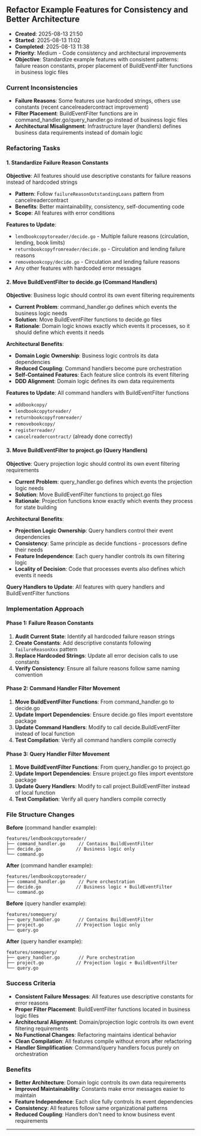 ## Refactor Example Features for Consistency and Better Architecture
- **Created**: 2025-08-13 21:50
- **Started**: 2025-08-13 11:02
- **Completed**: 2025-08-13 11:38
- **Priority**: Medium - Code consistency and architectural improvements
- **Objective**: Standardize example features with consistent patterns: failure reason constants, proper placement of BuildEventFilter functions in business logic files

### Current Inconsistencies
- **Failure Reasons**: Some features use hardcoded strings, others use constants (recent cancelreadercontract improvement)
- **Filter Placement**: BuildEventFilter functions are in command_handler.go/query_handler.go instead of business logic files
- **Architectural Misalignment**: Infrastructure layer (handlers) defines business data requirements instead of domain logic

### Refactoring Tasks

#### 1. Standardize Failure Reason Constants
**Objective**: All features should use descriptive constants for failure reasons instead of hardcoded strings
- **Pattern**: Follow `failureReasonOutstandingLoans` pattern from cancelreadercontract
- **Benefits**: Better maintainability, consistency, self-documenting code
- **Scope**: All features with error conditions

**Features to Update**:
- `lendbookcopytoreader/decide.go` - Multiple failure reasons (circulation, lending, book limits)
- `returnbookcopyfromreader/decide.go` - Circulation and lending failure reasons
- `removebookcopy/decide.go` - Circulation and lending failure reasons
- Any other features with hardcoded error messages

#### 2. Move BuildEventFilter to decide.go (Command Handlers)
**Objective**: Business logic should control its own event filtering requirements
- **Current Problem**: command_handler.go defines which events the business logic needs
- **Solution**: Move BuildEventFilter functions to decide.go files
- **Rationale**: Domain logic knows exactly which events it processes, so it should define which events it needs

**Architectural Benefits**:
- **Domain Logic Ownership**: Business logic controls its data dependencies
- **Reduced Coupling**: Command handlers become pure orchestration
- **Self-Contained Features**: Each feature slice controls its event filtering
- **DDD Alignment**: Domain logic defines its own data requirements

**Features to Update**: All command handlers with BuildEventFilter functions
- `addbookcopy/`
- `lendbookcopytoreader/` 
- `returnbookcopyfromreader/`
- `removebookcopy/`
- `registerreader/`
- `cancelreadercontract/` (already done correctly)

#### 3. Move BuildEventFilter to project.go (Query Handlers)  
**Objective**: Query projection logic should control its own event filtering requirements
- **Current Problem**: query_handler.go defines which events the projection logic needs
- **Solution**: Move BuildEventFilter functions to project.go files
- **Rationale**: Projection functions know exactly which events they process for state building

**Architectural Benefits**:
- **Projection Logic Ownership**: Query handlers control their event dependencies  
- **Consistency**: Same principle as decide functions - processors define their needs
- **Feature Independence**: Each query handler controls its own filtering logic
- **Locality of Decision**: Code that processes events also defines which events it needs

**Query Handlers to Update**: All features with query handlers and BuildEventFilter functions

### Implementation Approach

#### Phase 1: Failure Reason Constants
1. **Audit Current State**: Identify all hardcoded failure reason strings
2. **Create Constants**: Add descriptive constants following `failureReasonXxx` pattern
3. **Replace Hardcoded Strings**: Update all error decision calls to use constants
4. **Verify Consistency**: Ensure all failure reasons follow same naming convention

#### Phase 2: Command Handler Filter Movement
1. **Move BuildEventFilter Functions**: From command_handler.go to decide.go
2. **Update Import Dependencies**: Ensure decide.go files import eventstore package
3. **Update Command Handlers**: Modify to call decide.BuildEventFilter instead of local function
4. **Test Compilation**: Verify all command handlers compile correctly

#### Phase 3: Query Handler Filter Movement  
1. **Move BuildEventFilter Functions**: From query_handler.go to project.go
2. **Update Import Dependencies**: Ensure project.go files import eventstore package
3. **Update Query Handlers**: Modify to call project.BuildEventFilter instead of local function
4. **Test Compilation**: Verify all query handlers compile correctly

### File Structure Changes

**Before** (command handler example):
```
features/lendbookcopytoreader/
├── command_handler.go     // Contains BuildEventFilter
├── decide.go             // Business logic only
└── command.go
```

**After** (command handler example):
```
features/lendbookcopytoreader/
├── command_handler.go     // Pure orchestration
├── decide.go             // Business logic + BuildEventFilter  
└── command.go
```

**Before** (query handler example):
```
features/somequery/
├── query_handler.go       // Contains BuildEventFilter
├── project.go            // Projection logic only
└── query.go
```

**After** (query handler example):
```  
features/somequery/
├── query_handler.go       // Pure orchestration
├── project.go            // Projection logic + BuildEventFilter
└── query.go
```

### Success Criteria
- **Consistent Failure Messages**: All features use descriptive constants for error reasons
- **Proper Filter Placement**: BuildEventFilter functions located in business logic files
- **Architectural Alignment**: Domain/projection logic controls its own event filtering requirements  
- **No Functional Changes**: Refactoring maintains identical behavior
- **Clean Compilation**: All features compile without errors after refactoring
- **Handler Simplification**: Command/query handlers focus purely on orchestration

### Benefits
- **Better Architecture**: Domain logic controls its own data requirements
- **Improved Maintainability**: Constants make error messages easier to maintain
- **Feature Independence**: Each slice fully controls its event dependencies
- **Consistency**: All features follow same organizational patterns
- **Reduced Coupling**: Handlers don't need to know business event requirements

---